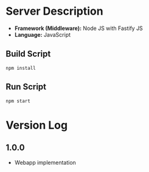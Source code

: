 # Server Description

* __Framework (Middleware):__ Node JS with Fastify JS
* __Language:__ JavaScript

## Build Script
```
npm install
```

## Run Script
```
npm start
```

# Version Log

## 1.0.0

* Webapp implementation